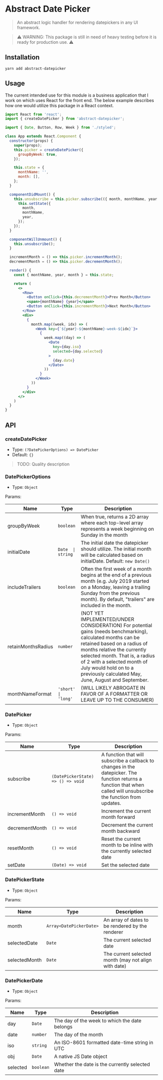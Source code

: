 # Abstract Date Picker
> An abstract logic handler for rendering datepickers in any UI framework.

> ⚠️ WARNING: This package is still in need of heavy testing before it is ready for production use. ⚠️

## Installation
```
yarn add abstract-datepicker
```

## Usage

The current intended use for this module is a business application that I work on which uses React for the front end. The below example describes how one would utilize this package in a React context.

```jsx harmony
import React from 'react';
import { createDatePicker } from 'abstract-datepicker';

import { Date, Button, Row, Week } from './styled';

class App extends React.Component {
  constructor(props) {
    super(props);
    this.picker = createDatePicker({
      groupByWeek: true,
    });

    this.state = {
      monthName: '',
      month: [],
    };
  }

  componentDidMount() {
    this.unsubscribe = this.picker.subscribe(({ month, monthName, year }) => {
      this.setState({
        month,
        monthName,
        year,
      });
    });
  }

  componentWillUnmount() {
    this.unsubscribe();
  }

  incrementMonth = () => this.picker.incrementMonth();
  decrementMonth = () => this.picker.decrementMonth();

  render() {
    const { monthName, year, month } = this.state;

    return (
      <>
        <Row>
          <Button onClick={this.decrementMonth}>Prev Month</Button>
          <span>{monthName} {year}</span>
          <Button onClick={this.incrementMonth}>Next Month</Button>
        </Row>
        <div>
          {
            month.map((week, idx) => (
              <Week key={`${year}-${monthName}-week-${idx}`}>
                {
                  week.map((day) => (
                    <Date
                      key={day.iso}
                      selected={day.selected}
                    >
                      {day.date}
                    </Date>
                  ))
                }
              </Week>
            ))
          }
        </div>
      </>
    )
  }
}
```

## API

### createDatePicker
- Type: `(?DatePickerOptions) => DatePicker`
- Default: `{}`

> TODO: Quality description

### DatePickerOptions
- Type: `Object`

Params:

| Name | Type | Description 
| --- | --- | ---
| groupByWeek | `boolean` | When true, returns a 2D array where each top-level array represents a week beginning on Sunday in the month 
| initialDate | `Date  \| string` | The initial date the datepicker should utilize. The initial month will be calculated based on initialDate. Default: `new Date()` 
| includeTrailers | `boolean` | Often the first week of a month begins at the end of a previous month (e.g. July 2019 started on a Monday, leaving a trailing Sunday from the previous month). By default, "trailers" are included in the month. 
| retainMonthsRadius | `number` | (NOT YET IMPLEMENTED/UNDER CONSIDERATION) For potential gains (needs benchmarking), calculated months can be retained based on a radius of months relative the currently selected month. That is, a radius of 2 with a selected month of July would hold on to a previously calculated May, June, August and September.
| monthNameFormat | `'short' \| 'long'` | (WILL LIKELY ABROGATE IN FAVOR OF A FORMATTER OR LEAVE UP TO THE CONSUMER)  

### DatePicker
- Type: `Object`

Params:

| Name | Type | Description
| --- | --- | ---
| subscribe | `(DatePickerState) => () => void` | A function that will subscribe a callback to changes in the datepicker. The function returns a function that when called will unsubscribe the function from updates.
| incrementMonth | `() => void` | Increment the current month forward 
| decrementMonth | `() => void` | Decrement the current month backward
| resetMonth | `() => void` | Reset the current month to be inline with the currently selected date
| setDate | `(Date) => void` | Set the selected date

### DatePickerState
- Type: `Object`

Params:

| Name | Type | Description
| --- | --- | ---
| month | `Array<DatePickerDate>` | An array of dates to be rendered by the renderer
| selectedDate | `Date` | The current selected date
| selectedMonth | `Date` | The current selected month (may not align with date)

### DatePickerDate
- Type: `Object`

Params: 

| Name | Type | Description
| --- | --- | ---
| day | `Date` | The day of the week to which the date belongs
| date | `number` | The day of the month
| iso | `string` | An ISO-8601 formatted date-time string in UTC
| obj | `Date` | A native JS Date object
| selected | `boolean` | Whether the date is the currently selected date
